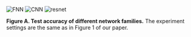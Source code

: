 ![FNN](https://github.com/user-attachments/assets/06ec992a-93c5-4160-a6be-dd9afa91c532) ![CNN](https://github.com/user-attachments/assets/1f982ea6-f97d-4ba4-ba20-b95b639d89f2) ![resnet](https://github.com/user-attachments/assets/d4546e72-9441-4125-a07c-8c64ebe866eb)

**Figure A. Test accuracy of different network families.** The experiment settings are the same as in Figure 1 of our paper.
